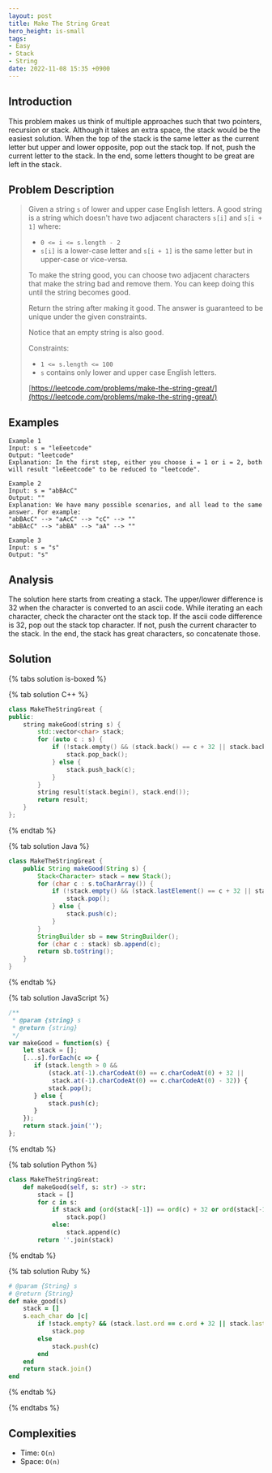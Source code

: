 ```yaml
---
layout: post
title: Make The String Great
hero_height: is-small
tags:
- Easy
- Stack
- String
date: 2022-11-08 15:35 +0900
---
```

## Introduction
This problem makes us think of multiple approaches such that two pointers, recursion or stack.
Although it takes an extra space, the stack would be the easiest solution.
When the top of the stack is the same letter as the current letter but upper and lower opposite, pop out the stack top.
If not, push the current letter to the stack.
In the end, some letters thought to be great are left in the stack.

## Problem Description
> Given a string `s` of lower and upper case English letters.
> A good string is a string which doesn't have two adjacent characters `s[i]` and `s[i + 1]` where:
> - `0 <= i <= s.length - 2`
> - `s[i]` is a lower-case letter and `s[i + 1]` is the same letter but in upper-case or vice-versa.
>
> To make the string good, you can choose two adjacent characters that make the string bad and remove them. You can
> keep doing this until the string becomes good.
>
> Return the string after making it good. The answer is guaranteed to be unique under the given constraints.
>
> Notice that an empty string is also good.
>
> Constraints:
> - `1 <= s.length <= 100`
> - `s` contains only lower and upper case English letters.
>
> [https://leetcode.com/problems/make-the-string-great/](https://leetcode.com/problems/make-the-string-great/)

## Examples
```
Example 1
Input: s = "leEeetcode"
Output: "leetcode"
Explanation: In the first step, either you choose i = 1 or i = 2, both will result "leEeetcode" to be reduced to "leetcode".
```

```
Example 2
Input: s = "abBAcC"
Output: ""
Explanation: We have many possible scenarios, and all lead to the same answer. For example:
"abBAcC" --> "aAcC" --> "cC" --> ""
"abBAcC" --> "abBA" --> "aA" --> ""
```

```
Example 3
Input: s = "s"
Output: "s"
```

## Analysis
The solution here starts from creating a stack.
The upper/lower difference is 32 when the character is converted to an ascii code.
While iterating an each character, check the character ont the stack top.
If the ascii code difference is 32, pop out the stack top character.
If not, push the current character to the stack.
In the end, the stack has great characters, so concatenate those.

## Solution

{% tabs solution is-boxed %}

{% tab solution C++ %}
```cpp
class MakeTheStringGreat {
public:
    string makeGood(string s) {
        std::vector<char> stack;
        for (auto c : s) {
            if (!stack.empty() && (stack.back() == c + 32 || stack.back() == c - 32)) {
                stack.pop_back();
            } else {
                stack.push_back(c);
            }
        }
        string result(stack.begin(), stack.end());
        return result;
    }
};
```
{% endtab %}

{% tab solution Java %}
```java
class MakeTheStringGreat {
    public String makeGood(String s) {
        Stack<Character> stack = new Stack();
        for (char c : s.toCharArray()) {
            if (!stack.empty() && (stack.lastElement() == c + 32 || stack.lastElement() == c - 32)) {
                stack.pop();
            } else {
                stack.push(c);
            }
        }
        StringBuilder sb = new StringBuilder();
        for (char c : stack) sb.append(c);
        return sb.toString();
    }
}
```
{% endtab %}

{% tab solution JavaScript %}
```js
/**
 * @param {string} s
 * @return {string}
 */
var makeGood = function(s) {
    let stack = [];
    [...s].forEach(c => {
       if (stack.length > 0 &&
           (stack.at(-1).charCodeAt(0) == c.charCodeAt(0) + 32 ||
            stack.at(-1).charCodeAt(0) == c.charCodeAt(0) - 32)) {
           stack.pop();
       } else {
           stack.push(c);
       }
    });
    return stack.join('');
};
```
{% endtab %}

{% tab solution Python %}
```python
class MakeTheStringGreat:
    def makeGood(self, s: str) -> str:
        stack = []
        for c in s:
            if stack and (ord(stack[-1]) == ord(c) + 32 or ord(stack[-1]) == ord(c) - 32):
                stack.pop()
            else:
                stack.append(c)
        return ''.join(stack)
```
{% endtab %}

{% tab solution Ruby %}
```ruby
# @param {String} s
# @return {String}
def make_good(s)
    stack = []
    s.each_char do |c|
        if !stack.empty? && (stack.last.ord == c.ord + 32 || stack.last.ord == c.ord - 32)
            stack.pop
        else
            stack.push(c)
        end
    end
    return stack.join()
end
```
{% endtab %}

{% endtabs %}

## Complexities
- Time: `O(n)`
- Space: `O(n)`
